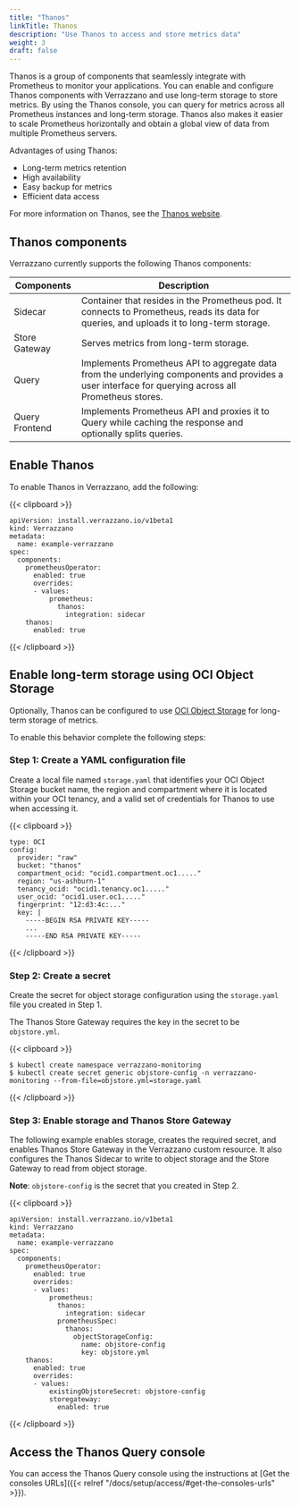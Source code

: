 ```yaml
---
title: "Thanos"
linkTitle: Thanos
description: "Use Thanos to access and store metrics data"
weight: 3
draft: false
---
```


Thanos is a group of components that seamlessly integrate with Prometheus to monitor your applications. You can enable and configure Thanos components with Verrazzano and use long-term storage to store metrics. By using the Thanos console, you can query for metrics across all Prometheus instances and long-term storage. Thanos also makes it easier to scale Prometheus horizontally and obtain a global view of data from multiple Prometheus servers.

Advantages of using Thanos:
- Long-term metrics retention
- High availability
- Easy backup for metrics
- Efficient data access

For more information on Thanos, see the [Thanos website](https://thanos.io/).

## Thanos components

Verrazzano currently supports the following Thanos components:

| Components     | Description                                                                                                                                         |
|----------------|-----------------------------------------------------------------------------------------------------------------------------------------------------|
| Sidecar        | Container that resides in the Prometheus pod. It connects to Prometheus, reads its data for queries, and uploads it to long-term storage.           |
| Store Gateway  | Serves metrics from long-term storage.                                                                                                              |
| Query          | Implements Prometheus API to aggregate data from the underlying components and provides a user interface for querying across all Prometheus stores. |
| Query Frontend | Implements Prometheus API and proxies it to Query while caching the response and optionally splits queries.                                        |

## Enable Thanos

To enable Thanos in Verrazzano, add the following:

{{< clipboard >}}
<div class="highlight">

```
apiVersion: install.verrazzano.io/v1beta1
kind: Verrazzano
metadata:
  name: example-verrazzano
spec:
  components:
    prometheusOperator:
      enabled: true
      overrides:
      - values:
          prometheus:
            thanos:
              integration: sidecar
    thanos:
      enabled: true
```

</div>
{{< /clipboard >}}

## Enable long-term storage using OCI Object Storage

Optionally, Thanos can be configured to use [OCI Object Storage](https://docs.oracle.com/en-us/iaas/Content/Object/Concepts/objectstorageoverview.htm) 
for long-term storage of metrics.

To enable this behavior complete the following steps:

### Step 1: Create a YAML configuration file

Create a local file named `storage.yaml` that identifies your OCI Object Storage bucket name, the region and compartment
where it is located within your OCI tenancy, and a valid set of credentials for Thanos to use when accessing it.

{{< clipboard >}}
<div class="highlight">

```
type: OCI
config:
  provider: "raw"
  bucket: "thanos"
  compartment_ocid: "ocid1.compartment.oc1....."
  region: "us-ashburn-1"
  tenancy_ocid: "ocid1.tenancy.oc1....."
  user_ocid: "ocid1.user.oc1....."
  fingerprint: "12:d3:4c:..."
  key: |
    -----BEGIN RSA PRIVATE KEY-----
    ...
    -----END RSA PRIVATE KEY-----
```

</div>
{{< /clipboard >}}

### Step 2: Create a secret

Create the secret for object storage configuration using the `storage.yaml` file you created in Step 1.

The Thanos Store Gateway requires the key in the secret to be `objstore.yml`.

{{< clipboard >}}
<div class="highlight">

```
$ kubectl create namespace verrazzano-monitoring
$ kubectl create secret generic objstore-config -n verrazzano-monitoring --from-file=objstore.yml=storage.yaml
```

</div>
{{< /clipboard >}}

### Step 3: Enable storage and Thanos Store Gateway

The following example enables storage, creates the required secret, and enables Thanos Store Gateway in the Verrazzano 
custom resource. It also configures the Thanos Sidecar to write to object storage and the Store Gateway to read from 
object storage.

**Note**: `objstore-config` is the secret that you created in Step 2.

{{< clipboard >}}
<div class="highlight">

```
apiVersion: install.verrazzano.io/v1beta1
kind: Verrazzano
metadata:
  name: example-verrazzano
spec:
  components:
    prometheusOperator:
      enabled: true
      overrides:
      - values:
          prometheus:
            thanos:
              integration: sidecar
            prometheusSpec:
              thanos:
                objectStorageConfig:
                  name: objstore-config
                  key: objstore.yml
    thanos:
      enabled: true
      overrides:
      - values:
          existingObjstoreSecret: objstore-config
          storegateway:
            enabled: true
```

</div>
{{< /clipboard >}}

## Access the Thanos Query console

You can access the Thanos Query console using the instructions at [Get the consoles URLs]({{< relref "/docs/setup/access/#get-the-consoles-urls" >}}).
